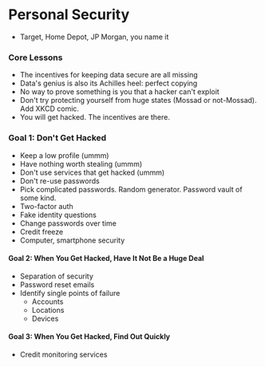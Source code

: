 # Personal Security

* Target, Home Depot, JP Morgan, you name it

### Core Lessons

* The incentives for keeping data secure are all missing
* Data's genius is also its Achilles heel: perfect copying
* No way to prove something is you that a hacker can't exploit
* Don't try protecting yourself from huge states (Mossad or not-Mossad). Add XKCD comic.
* You will get hacked. The incentives are there.

### Goal 1: Don't Get Hacked

* Keep a low profile (ummm)
* Have nothing worth stealing (ummm)
* Don't use services that get hacked (ummm)
* Don't re-use passwords
* Pick complicated passwords. Random generator. Password vault of some kind.
* Two-factor auth
* Fake identity questions
* Change passwords over time
* Credit freeze
* Computer, smartphone security

#### Goal 2: When You Get Hacked, Have It Not Be a Huge Deal

* Separation of security
* Password reset emails
* Identify single points of failure
	* Accounts
	* Locations
	* Devices

#### Goal 3: When You Get Hacked, Find Out Quickly

* Credit monitoring services
